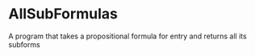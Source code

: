 # AllSubFormulas
A program that takes a propositional formula for entry and returns all its subforms
